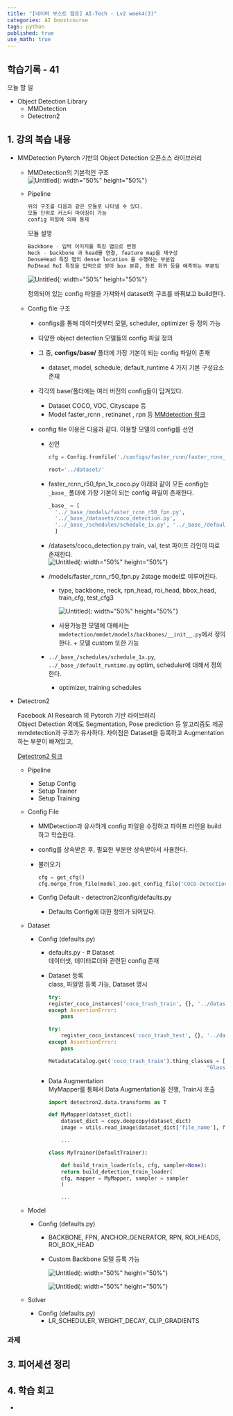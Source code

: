 ```yaml
---
title: "[네이버 부스트 캠프] AI-Tech - Lv2 week4(3)"
categories: AI boostcourse
tags: python
published: true
use_math: true
---
```


## 학습기록 - 41

오늘 할 일  

- Object Detection Library
  - MMDetection
  - Detectron2

## 1. 강의 복습 내용

- MMDetection
  Pytorch 기반의 Object Detection 오픈소스 라이브러리

  - MMDetection의 기본적인 구조  
    ![Untitled](/assets/images/AI-Images2/lv2_week2_3/img37.png){: width="50%" height="50%"}  

  - Pipeline  

    ```python
    위의 구조를 다음과 같은 모듈로 나타낼 수 있다.  
    모듈 단위로 커스터 마이징이 가능  
    config 파일에 의해 통제  
    ```

    모듈 설명

    ```python
    Backbone - 입력 이미지를 특징 맵으로 변형  
    Neck - backbone 과 head를 연결, feature map을 재구성  
    DenseHead 특징 맵의 dense location 을 수행하는 부분임  
    RoIHead RoI 특징을 입력으로 받아 box 분류, 좌표 회귀 등을 예측하는 부분임  
    ```

      ![Untitled](/assets/images/AI-Images2/lv2_week2_3/img38.png){: width="50%" height="50%"}  

    정의되어 있는 config 파일을 가져와서 dataset의 구조를 바꿔보고 build한다.  

  - Config file 구조
    - configs를 통해 데이터셋부터 모델, scheduler, optimizer 등 정의 가능
    - 다양한 object detection 모델들의 config 파일 정의
    - 그 중, **configs/base/** 폴더에 가장 기본이 되는 config 파일이 존재
      - dataset, model, schedule, default_runtime 4 가지 기본 구성요소 존재
    - 각각의 base/폴더에는 여러 버전의 config들이 담겨있다.
      - Dataset COCO, VOC, Cityscape 등
      - Model faster_rcnn , retinanet , rpn 등
    [MMdetection 링크](https://github.com/open-mmlab/mmdetection)

    - config file 이용은 다음과 같다. 이용할 모델의 config를 선언

      - 선언

        ```python
        cfg = Config.fromfile('./configs/faster_rcnn/faster_rcnn_r50_fpn_1x_coco.py')

        root='../dataset/'
        ```

      - faster_rcnn_r50_fpn_1x_coco.py
        아래와 같이 모든 config는 `_base_` 폴더에 가장 기본이 되는 config 파일이 존재한다.

        ```python
        _base_ = [
          '../_base_/models/faster_rcnn_r50_fpn.py',
          '../_base_/datasets/coco_detection.py',
          '../_base_/schedules/schedule_1x.py', '../_base_/default_runtime.py'\
          ]
        ```

      - /datasets/coco_detection.py
        train, val, test 파이프 라인이 따로 존재한다.  
          ![Untitled](/assets/images/AI-Images2/lv2_week2_3/img40.png){: width="50%" height="50%"}  

      - /models/faster_rcnn_r50_fpn.py
        2stage model로 이루어진다.  
        - type, backbone, neck, rpn_head, roi_head, bbox_head, train_cfg, test_cfg3

          ![Untitled](/assets/images/AI-Images2/lv2_week2_3/img39.png){: width="50%" height="50%"}  

        - 사용가능한 모델에 대해서는 `mmdetection/mmdet/models/backbones/__init__.py`에서 정의한다. + 모델 custom 또한 가능

      - `../_base_/schedules/schedule_1x.py`, `../_base_/default_runtime.py`
        optim, scheduler에 대해서 정의한다.  
        - optimizer, training schedules

- Detectron2

  Facebook AI Research 의 Pytorch 기반 라이브러리  
  Object Detection 외에도 Segmentation, Pose prediction 등 알고리즘도 제공  
  mmdetection과 구조가 유사하다. 차이점은 Dataset을 등록하고 Augmentation 하는 부분이 빠져있고, 

  [Detectron2 링크](https://github.com/facebookresearch/detectron2)

  - Pipeline  
    - Setup Config
    - Setup Trainer
    - Setup Training

  - Config File  
    - MMDetection과 유사하게 config 파일을 수정하고 파이프 라인을 build하고 학습한다.
    - config를 상속받은 후, 필요한 부분만 상속받아서 사용한다. 

    - 불러오기

      ```python
      cfg = get_cfg()
      cfg.merge_from_file(model_zoo.get_config_file('COCO-Detection/faster_rcnn_R_101_FPN_3x.yaml'))
      ```

    - Config Default - detectron2/config/defaults.py  
      - Defaults Config에 대한 정의가 되어있다.

  - Dataset  
    - Config (defaults.py)  
      - defaults.py - # Dataset  
        데이터셋, 데이터로더와 관련된 config 존재

      - Dataset 등록  
        class, 파일명 등록 가능, Dataset 명시

        ```python
        try:
        register_coco_instances('coco_trash_train', {}, '../dataset/train.json', '../dataset/')
        except AssertionError:
            pass

        try:
            register_coco_instances('coco_trash_test', {}, '../dataset/test.json', '../dataset/')
        except AssertionError:
            pass

        MetadataCatalog.get('coco_trash_train').thing_classes = ["General trash", "Paper", "Paper pack", "Metal", 
                                                           "Glass", "Plastic", "Styrofoam", "Plastic bag", "Battery",   "Clothing"]
        ```

      - Data Augmentation  
        MyMapper를 통해서 Data Augmentation을 진행, Train시 호출  

        ```python
        import detectron2.data.transforms as T

        def MyMapper(dataset_dict):
            dataset_dict = copy.deepcopy(dataset_dict)
            image = utils.read_image(dataset_dict['file_name'], format='BGR')

            ...
        ```

        ```python
        class MyTrainer(DefaultTrainer):

            def build_train_loader(cls, cfg, sampler=None):
            return build_detection_train_loader(
            cfg, mapper = MyMapper, sampler = sampler
            )

            ...
        ```

  - Model  
    - Config (defaults.py)  
      - BACKBONE, FPN, ANCHOR_GENERATOR, RPN, ROI_HEADS, ROI_BOX_HEAD
      - Custom Backbone 모델 등록 가능

        ![Untitled](/assets/images/AI-Images2/lv2_week2_3/img41.png){: width="50%" height="50%"}  

        ![Untitled](/assets/images/AI-Images2/lv2_week2_3/img42.png){: width="50%" height="50%"}  

  - Solver
    - Config (defaults.py)  
      - LR_SCHEDULER, WEIGHT_DECAY, CLIP_GRADIENTS

### 과제  

## 3. 피어세션 정리

## 4. 학습 회고

- 